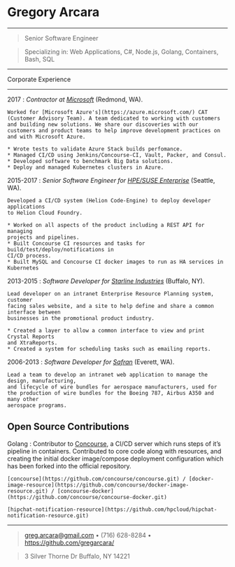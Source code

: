 Gregory Arcara
==============

---------------------------------------------------

> Senior Software Engineer

> Specializing in: Web Applications, C#, Node.js, Golang, Containers, Bash, SQL

---------------------------------------------------

Corporate Experience

--------------------

2017
:   *Contractor at [Microsoft](https://www.microsoft.com)* (Redmond, WA).

    Worked for [Microsoft Azure's](https://azure.microsoft.com/) CAT (Customer Advisory Team). A team dedicated to working with customers and building new solutions. We share our discoveries with our customers and product teams to help improve development practices on and with Microsoft Azure.

    * Wrote tests to validate Azure Stack builds perfomance.
    * Managed CI/CD using Jenkins/Concourse-CI, Vault, Packer, and Consul.
    * Developed software to benchmark Big Data solutions.
    * Deploy and managed Kubernetes clusters in Azure.

2015-2017
:   *Senior Software Engineer for [HPE/SUSE Enterprise](https://www.suse.com/)* (Seattle, WA).

    Developed a CI/CD system (Helion Code-Engine) to deploy developer applications
    to Helion Cloud Foundry.

    * Worked on all aspects of the product including a REST API for managing
    projects and pipelines.
    * Built Concourse CI resources and tasks for build/test/deploy/notifications in
    CI/CD process.
    * Built MySQL and Concourse CI docker images to run as HA services in Kubernetes

2013-2015
:   *Software Developer for [Starline Industries](https://www.starline.com/)* (Buffalo, NY).

    Lead developer on an intranet Enterprise Resource Planning system, customer
    facing sales website, and a site to help define and share a common interface between
    businesses in the promotional product industry.

    * Created a layer to allow a common interface to view and print Crystal Reports
    and XtraReports.
    * Created a system for scheduling tasks such as emailing reports.

2006-2013
:   *Software Developer for [Safran](https://www.safran-electrical-power.com/)* (Everett, WA).

    Lead a team to develop an intranet web application to manage the design, manufacturing,
    and lifecycle of wire bundles for aerospace manufacturers, used for
    the production of wire bundles for the Boeing 787, Airbus A350 and many other
    aerospace programs.

Open Source Contributions
-------------------------

Golang
:   Contributor to [Concourse](http://concourse-ci.org/), a CI/CD server which runs steps of it’s pipeline in containers.
    Contributed to core code along with resources, and creating the initial
    docker image/compose deployment configuration which has been forked into the
    official repository.

    [concourse](https://github.com/concourse/concourse.git) / [docker-image-resource](https://github.com/concourse/docker-image-resource.git) / [concourse-docker](https://github.com/concourse/concourse-docker.git)

    [hipchat-notification-resource](https://github.com/hpcloud/hipchat-notification-resource.git)

-------

> <greg.arcara@gmail.com> • (716) 628-8284 • <https://github.com/gregarcara/>

> 3 Silver Thorne Dr Buffalo, NY 14221
